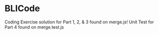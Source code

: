 # BLICode

Coding Exercise solution for Part 1, 2, & 3 found on merge.js!
Unit Test for Part 4 found on merge.test.js
